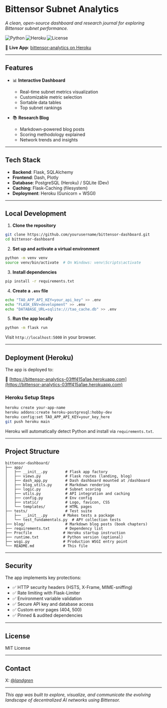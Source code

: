 # Bittensor Subnet Analytics

_A clean, open-source dashboard and research journal for exploring Bittensor subnet performance._

![Python](https://img.shields.io/badge/python-3.11-blue)
![Heroku](https://img.shields.io/badge/deployed-Heroku-green)
![License](https://img.shields.io/badge/license-MIT-blue)

🔗 **Live App**: [bittensor-analytics on Heroku](https://bittensor-analytics-03fff415a1ae.herokuapp.com/)

---

## Features

- 📊 **Interactive Dashboard**
  - Real-time subnet metrics visualization
  - Customizable metric selection
  - Sortable data tables
  - Top subnet rankings

- 📚 **Research Blog**
  - Markdown-powered blog posts
  - Scoring methodology explained
  - Network trends and insights

---

## Tech Stack

- **Backend**: Flask, SQLAlchemy
- **Frontend**: Dash, Plotly
- **Database**: PostgreSQL (Heroku) / SQLite (Dev)
- **Caching**: Flask-Caching (filesystem)
- **Deployment**: Heroku (Gunicorn + WSGI)

---

## Local Development

1. **Clone the repository**
```bash
git clone https://github.com/yourusername/bittensor-dashboard.git
cd bittensor-dashboard
```

2. **Set up and activate a virtual environment**
```bash
python -m venv venv
source venv/bin/activate  # On Windows: venv\Scripts\activate
```

3. **Install dependencies**
```bash
pip install -r requirements.txt
```

4. **Create a `.env` file**
```bash
echo "TAO_APP_API_KEY=your_api_key" >> .env
echo "FLASK_ENV=development" >> .env
echo "DATABASE_URL=sqlite:///tao_cache.db" >> .env
```

5. **Run the app locally**
```bash
python -m flask run
```

Visit `http://localhost:5000` in your browser.

---

## Deployment (Heroku)

The app is deployed to:

🔗 [https://bittensor-analytics-03fff415a1ae.herokuapp.com](https://bittensor-analytics-03fff415a1ae.herokuapp.com)

### Heroku Setup Steps

```bash
heroku create your-app-name
heroku addons:create heroku-postgresql:hobby-dev
heroku config:set TAO_APP_API_KEY=your_key_here
git push heroku main
```

Heroku will automatically detect Python and install via `requirements.txt`.

---

## Project Structure

```
bittensor-dashboard/
├── app/
│   ├── __init__.py        # Flask app factory
│   ├── views.py           # Flask routes (landing, blog)
│   ├── dash_app.py        # Dash dashboard mounted at /dashboard
│   ├── blog_utils.py      # Markdown rendering
│   ├── logic.py           # Subnet scoring
│   ├── utils.py           # API integration and caching
│   ├── config.py          # Env config
│   ├── static/            # Logo, favicon, CSS
│   └── templates/         # HTML pages
├── tests/                 # Test suite
│   ├── __init__.py       # Makes tests a package
│   └── test_fundamentals.py  # APY collection tests
├── blog/                  # Markdown blog posts (book chapters)
├── requirements.txt       # Dependency list
├── Procfile              # Heroku startup instruction
├── runtime.txt           # Python version (optional)
├── wsgi.py               # Production WSGI entry point
└── README.md             # This file
```

---

## Security

The app implements key protections:

- ✅ HTTP security headers (HSTS, X-Frame, MIME-sniffing)
- ✅ Rate limiting with Flask-Limiter
- ✅ Environment variable validation
- ✅ Secure API key and database access
- ✅ Custom error pages (404, 500)
- ✅ Pinned & audited dependencies

---

## License

MIT License

---

## Contact

X: [@_landgren_](https://twitter.com/_landgren_)  

---

_This app was built to explore, visualize, and communicate the evolving landscape of decentralized AI networks using Bittensor._ 